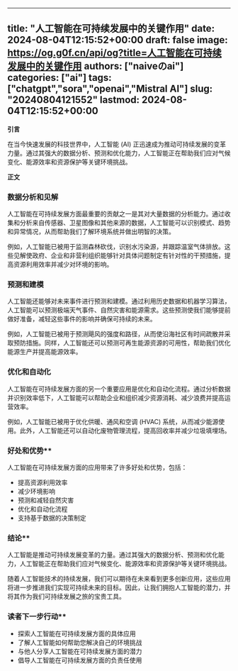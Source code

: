 
---
title: "人工智能在可持续发展中的关键作用"
date: 2024-08-04T12:15:52+00:00
draft: false
image: https://og.g0f.cn/api/og?title=人工智能在可持续发展中的关键作用
authors: ["naiveのai"]
categories: ["ai"]
tags: ["chatgpt","sora","openai","Mistral AI"]
slug: "20240804121552"
lastmod: 2024-08-04T12:15:52+00:00
---
**引言**

在当今快速发展的科技世界中，人工智能 (AI) 正迅速成为推动可持续发展的变革力量。通过其强大的数据分析、预测和优化能力，人工智能正在帮助我们应对气候变化、能源效率和资源保护等关键环境挑战。

**正文**

### 数据分析和见解

人工智能在可持续发展方面最重要的贡献之一是其对大量数据的分析能力。通过收集和分析来自传感器、卫星图像和其他来源的数据，人工智能可以识别模式、趋势和异常情况，从而帮助我们了解环境系统并做出明智的决策。

例如，人工智能已被用于监测森林砍伐，识别水污染源，并跟踪温室气体排放。这些见解使政府、企业和非营利组织能够针对具体问题制定有针对性的干预措施，提高资源利用效率并减少对环境的影响。

### 预测和建模

人工智能还能够对未来事件进行预测和建模。通过利用历史数据和机器学习算法，人工智能可以预测极端天气事件、自然灾害和能源需求。这些预测使我们能够提前做好准备，减轻这些事件的影响并确保可持续的未来。

例如，人工智能已被用于预测飓风的强度和路径，从而使沿海社区有时间疏散并采取预防措施。同样，人工智能还可以预测可再生能源资源的可用性，帮助我们优化能源生产并提高能源效率。

### 优化和自动化

人工智能在可持续发展方面的另一个重要应用是优化和自动化流程。通过分析数据并识别效率低下，人工智能可以帮助企业和组织减少资源消耗、减少浪费并提高运营效率。

例如，人工智能已被用于优化供暖、通风和空调 (HVAC) 系统，从而减少能源使用。此外，人工智能还可以自动化废物管理流程，提高回收率并减少垃圾填埋场。

### 好处和优势**

人工智能在可持续发展方面的应用带来了许多好处和优势，包括：

* 提高资源利用效率
* 减少环境影响
* 预测和减轻自然灾害
* 优化和自动化流程
* 支持基于数据的决策制定

### 结论**

人工智能是推动可持续发展变革的力量。通过其强大的数据分析、预测和优化能力，人工智能正在帮助我们应对气候变化、能源效率和资源保护等关键环境挑战。

随着人工智能技术的持续发展，我们可以期待在未来看到更多创新应用，这些应用将进一步推进我们实现可持续未来的目标。因此，让我们拥抱人工智能的潜力，并将其作为我们可持续发展之旅的宝贵工具。

### 读者下一步行动**

* 探索人工智能在可持续发展方面的具体应用
* 了解人工智能如何帮助您解决自己的环境挑战
* 与他人分享人工智能在可持续发展方面的潜力
* 倡导人工智能在可持续发展方面的负责任使用
